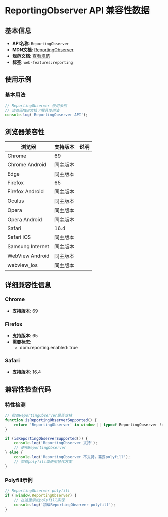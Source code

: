 # ReportingObserver API 兼容性数据

## 基本信息

- **API名称**: `ReportingObserver`
- **MDN文档**: [ReportingObserver](https://developer.mozilla.org/docs/Web/API/ReportingObserver)
- **规范文档**: [查看规范](https://w3c.github.io/reporting/#interface-reporting-observer)
- **标签**: `web-features:reporting`

## 使用示例

### 基本用法

```javascript
// ReportingObserver 使用示例
// 请查阅MDN文档了解具体用法
console.log('ReportingObserver API');
```

## 浏览器兼容性

| 浏览器 | 支持版本 | 说明 |
|--------|----------|------|
| Chrome | 69 |  |
| Chrome Android | 同主版本 |  |
| Edge | 同主版本 |  |
| Firefox | 65 |  |
| Firefox Android | 同主版本 |  |
| Oculus | 同主版本 |  |
| Opera | 同主版本 |  |
| Opera Android | 同主版本 |  |
| Safari | 16.4 |  |
| Safari iOS | 同主版本 |  |
| Samsung Internet | 同主版本 |  |
| WebView Android | 同主版本 |  |
| webview_ios | 同主版本 |  |

## 详细兼容性信息

### Chrome

- **支持版本**: 69

### Firefox

- **支持版本**: 65
- **需要标志**: 
  - dom.reporting.enabled: true

### Safari

- **支持版本**: 16.4

## 兼容性检查代码

### 特性检测

```javascript
// 检查ReportingObserver是否支持
function isReportingObserverSupported() {
    return 'ReportingObserver' in window || typeof ReportingObserver !== 'undefined';
}

if (isReportingObserverSupported()) {
    console.log('ReportingObserver 支持');
    // 使用ReportingObserver
} else {
    console.log('ReportingObserver 不支持，需要polyfill');
    // 加载polyfill或使用替代方案
}
```

### Polyfill示例

```javascript
// ReportingObserver polyfill
if (!window.ReportingObserver) {
    // 在这里添加polyfill实现
    console.log('加载ReportingObserver polyfill');
}
```


